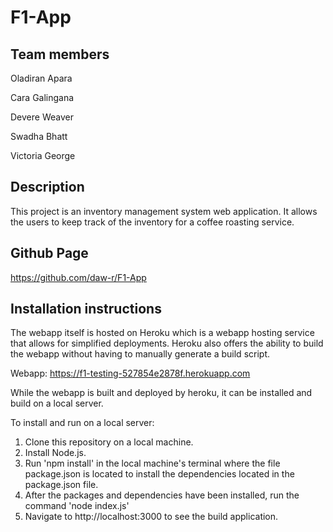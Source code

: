# F1-App
## Team members

Oladiran Apara

Cara Galingana

Devere Weaver

Swadha Bhatt

Victoria George

## Description

This project is an inventory management system web application. It allows the users to keep track of the inventory for a coffee roasting service. 

## Github Page

https://github.com/daw-r/F1-App

## Installation instructions

The webapp itself is hosted on Heroku which is a webapp hosting service that allows for simplified deployments. Heroku also offers the ability to build the webapp without having to manually generate a build script. 

Webapp: https://f1-testing-527854e2878f.herokuapp.com

While the webapp is built and deployed by heroku, it can be installed and build on a local server. 

To install and run on a local server:
1. Clone this repository on a local machine. 
2. Install Node.js. 
3. Run 'npm install' in the local machine's terminal where the file package.json is located to install the dependencies located in the package.json file. 
4. After the packages and dependencies have been installed, run the command 'node index.js' 
5. Navigate to http://localhost:3000 to see the build application. 
